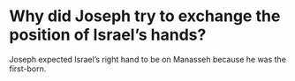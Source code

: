 # Why did Joseph try to exchange the position of Israel’s hands?

Joseph expected Israel’s right hand to be on Manasseh because he was the first-born.
